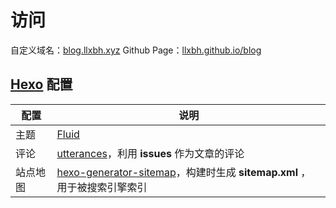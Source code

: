 ---
---

# 访问

自定义域名：[blog.llxbh.xyz](https://blog.llxbh.xyz/)
Github Page：[llxbh.github.io/blog](https://llxbh.github.io/blog)

## [Hexo](https://hexo.io/zh-cn/) 配置

配置 | 说明
--- | ---
主题 | [Fluid](https://github.com/fluid-dev/hexo-theme-fluid)
评论 | [utterances](https://utteranc.es/)，利用 **issues** 作为文章的评论
站点地图 | [hexo-generator-sitemap](https://github.com/hexojs/hexo-generator-sitemap)，构建时生成 **sitemap.xml** ，用于被搜索引擎索引
